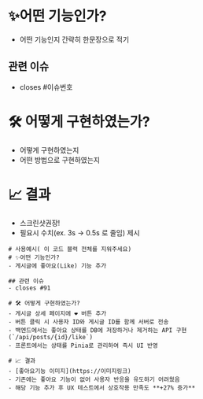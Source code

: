 # ✨어떤 기능인가?
- 어떤 기능인지 간략히 한문장으로 적기
## 관련 이슈
- closes #이슈번호
# 🛠️ 어떻게 구현하였는가?
- 어떻게 구현하였는지
- 어떤 방법으로 구현하였는지
# 📈 결과
- 스크린샷권장!
- 필요시 수치(ex. 3s -> 0.5s 로 줄임) 제시


```
# 사용예시( 이 코드 블럭 전체를 지워주세요)
# ✨어떤 기능인가?
- 게시글에 좋아요(Like) 기능 추가

## 관련 이슈
- closes #91

# 🛠️ 어떻게 구현하였는가?
- 게시글 상세 페이지에 ❤️ 버튼 추가
- 버튼 클릭 시 사용자 ID와 게시글 ID를 함께 서버로 전송
- 백엔드에서는 좋아요 상태를 DB에 저장하거나 제거하는 API 구현 (`/api/posts/{id}/like`)
- 프론트에서는 상태를 Pinia로 관리하여 즉시 UI 반영

# 📈 결과
- [좋아요기능 이미지](https://이미지링크)
- 기존에는 좋아요 기능이 없어 사용자 반응을 유도하기 어려웠음
- 해당 기능 추가 후 UX 테스트에서 상호작용 만족도 **+27% 증가**
```

